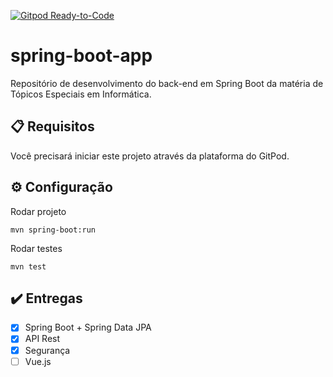 [![Gitpod Ready-to-Code](https://img.shields.io/badge/Gitpod-Ready--to--Code-blue?logo=gitpod)](https://gitpod.io/#https://github.com/fabsvas/spring-boot-app)

# spring-boot-app
Repositório de desenvolvimento do back-end em Spring Boot da matéria de Tópicos Especiais em Informática.

## :clipboard: Requisitos
Você precisará iniciar este projeto através da plataforma do GitPod.

## :gear: Configuração
Rodar projeto
```
mvn spring-boot:run
```
Rodar testes
```
mvn test
```

## ✔️ Entregas

- [x] Spring Boot + Spring Data JPA
- [x] API Rest
- [x] Segurança
- [ ] Vue.js
